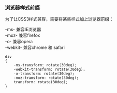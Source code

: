 ### 浏览器样式前缀

为了让CSS3样式兼容，需要将某些样式加上浏览器前缀：

-ms- 兼容IE浏览器  
-moz- 兼容firefox  
-o- 兼容opera  
-webkit- 兼容chrome 和 safari

```
div
{    
    -ms-transform: rotate(30deg);        
    -webkit-transform: rotate(30deg);    
    -o-transform: rotate(30deg);        
    -moz-transform: rotate(30deg);    
    transform: rotate(30deg);
}
```



